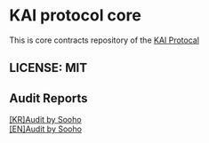 # KAI protocol core

This is core contracts repository of the [KAI Protocal](https://kaiprotocol.fi)

## LICENSE: MIT

## Audit Reports

[[KR]Audit by Sooho](https://github.com/kaiprotocol/kaiprotocol-audit/blob/master/%5BKOR%5DKAI_Protocol_Security_Assessment.pdf)<br>
[[EN]Audit by Sooho](https://github.com/kaiprotocol/kaiprotocol-audit/blob/master/%5BENG%5DKAI_Protocol_Security_Assessment.pdf)
